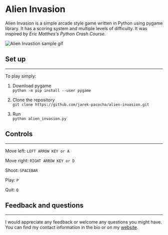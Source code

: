 # Alien Invasion

Alien Invasion is a simple arcade style game written in Python using pygame
library. It has a scoring system and multiple levels of difficulty. 
It was inspired by *Eric Matthes's Python Crash Course.*

![Alien Invastion sample gif](./images/AlienInvasion.gif)

## Set up
---

To play simply:

1. Download pygame  
`python -m pip install --user pygame`

2. Clone the repository  
`git clone https://github.com/jarek-pacocha/alien-invasion.git`

3. Run  
`python alien_invasion.py`

## Controls
---


Move left: `LEFT ARROW KEY or A`  

Move right: `RIGHT ARROW KEY or D`    

Shoot: `SPACEBAR`  

Play: `P`  

Quit: `Q`

## Feedback and questions
---

I would appreciate any feedback or welcome any questions you might have. You can find my contact information in the bio or on my [website](https://jarekpacocha.online).